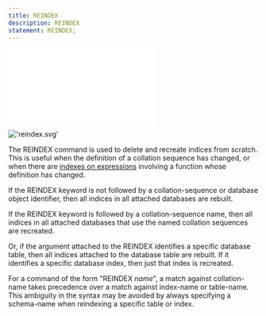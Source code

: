 ```yaml
---
title: REINDEX
description: REINDEX
statement: REINDEX;
---
```

!['script.js'](/public/docs/sqlite/script.js)





!['reindex.svg'](/public/docs/sqlite/_svg/reindex.svg)

<p>The REINDEX command is used to delete and recreate indices from scratch.
This is useful when the definition of a collation sequence has changed, or
when there are <a href="https://www.sqlite.org/expridx.html" target="_blank">indexes on expressions</a> involving a function whose definition
has changed.
</p>

<p>If the REINDEX keyword is not followed by a collation-sequence or database 
object identifier, then all indices in all attached databases are rebuilt.

</p><p>If the REINDEX keyword is followed by a collation-sequence name, then
all indices in all attached databases that use the named collation sequences
are recreated. 

</p><p>Or, if the argument attached to the REINDEX identifies a specific 
database table, then all indices attached to the database table are rebuilt. 
If it identifies a specific database index, then just that index is recreated.

</p><p>For a command of the form "REINDEX <i>name</i>", a match
against <span class='yyterm'>collation-name</span> takes precedence over a match
against <span class='yyterm'>index-name</span> or <span class='yyterm'>table-name</span>.
This ambiguity in the syntax may be avoided by always specifying a
<span class='yyterm'>schema-name</span> when reindexing a specific table or index.
</p>

